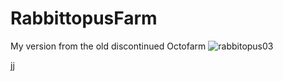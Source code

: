 # RabbittopusFarm
My version from the old discontinued Octofarm
![rabbitopus03](https://github.com/user-attachments/assets/68be7e5a-c49e-421d-a5c9-b14b7b54e1ff)

jj
